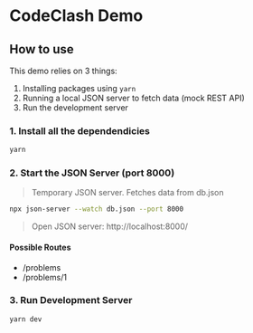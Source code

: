# CodeClash Demo

## How to use

This demo relies on 3 things:

1. Installing packages using `yarn`
2. Running a local JSON server to fetch data (mock REST API)
3. Run the development server

### 1. Install all the dependendicies

```bash
yarn
```

### 2. Start the JSON Server (port 8000)

> Temporary JSON server. Fetches data from db.json

```bash
npx json-server --watch db.json --port 8000
```

> Open JSON server: http://localhost:8000/

#### Possible Routes

- /problems
- /problems/1

### 3. Run Development Server

```bash
yarn dev
```

<!-- # r3f-next-starter

This is a batteries included template for using React Three Fiber (R3F) with NextJS 🔋. Based on [create-r3f-app](https://github.com/utsuboco/create-r3f-app).

## Features

-   ♻ Easily mix DOM and 3D Canvas
-   🎨 Fragment and Vertex Shaders (with syntax highlighting)
-   🎬 [React Spring](https://github.com/pmndrs/react-spring) for animation
-   🎛 [Leva](https://github.com/pmndrs/leva) panel for debugging
-   ♿ [R3F A11y](https://github.com/pmndrs/react-three-a11y)
-   🏪 [Zustand](https://github.com/pmndrs/zustand) store
-   📁 Relative paths (`@/components/`)
-   📴 Offline mode
-   🍱 Bundle Analyzer
-   👕 ESLint and Prettier
-   ☑ Typescript

## Getting Started

1. Clone this repo: `git clone https://github.com/whoisryosuke/r3f-next-starter.git`
1. Install dependencies: `yarn`
1. Run the development server: `yarn dev`
1. See the site here 👀: http://localhost:3000/

### CodeSandbox

You can also [preview and fork on CodeSandbox](https://githubbox.com/whoisryosuke/r3f-next-starter)

### Lint and Code Formatting

If you use VSCode, Prettier should run each time you save a compatible file.

> If you don't like this, go to `.vscode\settings.json` and disable there (or you can do it via your own VSCode settings).

`yarn lint` runs ESLint and Prettier, automatically formats files and rewrites them. Make sure to stage your code before running just in case.

### Upgrading to latest

1. `yarn upgrade-interactive --latest`

> Please note that when you update a major version, you should check the dependency's documentation to see if there are any necessary changes to make to app or dependency API.

## How to use

### DOM vs R3F

When you create a new page, you don't need to wrap anything in a canvas. This automatically happens in the `_app.jsx` file.

Each page should export `<DOM />` and `<R3f />` components. DOM first, then R3F second. The components can be named anything, even be blank (like no DOM elements).

```tsx
// newPage.tsx

// DOM elements here
const DOM = () => {
	return (
		<>
			<h1>Hello world</h1>
		</>
	)
}

// Canvas/R3F components here
const R3F = () => {
	return (
		<>
			<YourR3FComponent />
			<ThreeDBox />
			<Sphere />
		</>
	)
}

export default function Page() {
	return (
		<>
			<DOM />
			<R3F r3f />
		</>
	)
}
```

### Page Titles

You can use `getStaticProps` to pass a `title` prop. This gets passed to the `<Header />` component, which adds it to the page title. The **page title** is combined with your **site title** in the `site.config.js` (e.g. `Page 1 - Website Name`).

```tsx
export async function getStaticProps() {
	return {
		props: {
			title: "Welcome!",
		},
	}
}
```

### Where is Canvas?

The `<Canvas>` is located in `src\components\layout\canvas.jsx`. You can add any components here you want to share across all scenes (like a similar camera, lighting, etc).

If you need to have a **separate canvas per page** for any reason, you can just remove it from `_app.js` and return the R3F child:

```tsx
// src\pages\_app.tsx
const AppLayout = ({ children }) => {
	const newChildren = React.Children.map(children, (child, index) =>
		// 👉 Remove the <Canvas> here (which I already did in this example)
		index % 2 === 0 ? <Dom>{child}</Dom> : <>{child}</>
	)

	return newChildren
}
```

### Importing R3F components

The rule is: you have to dynamically import any React component that uses ThreeJS/R3F components if it's the **top-level component**. Once you dynamically import that React component -- it can contain other ThreeJS/R3F component without dynamic imports.

See the `/pages/` and `/components/canvas/` for examples.

### Importing media (audio, video, etc)

1. Place media in `/public/` folder.
1. Use a relative URL to your media (`yoursite.com/video.mp4` if it's in `public/video.mp4`).

## Snippets

This project features VSCode snippets for quickly creating R3F components and patterns. You can find them and add more in `.vscode\r3f.code-snippets`.

-   `r3fc` - Create R3F mesh
-   `r3fg` - Create R3F group
-   `tsr3fc` - Create R3F mesh (with Typescript)
-   `tsr3fg` - Create R3F group (with Typescript)

## Tips

### Syntax Highlighting for Shaders

When you browse the shaders (`.frag` and `.vert`) in VSCode, you should see a popup to install a plugin for highlighting.

There's a few, but we recommend [Shader languages support for VS Code](https://marketplace.visualstudio.com/items?itemName=slevesque.shader).

## Typescript Guide

Check out [our guide on using R3F with Typescript.](./docs/typescript.md) And try using [the Typescript snippets](#snippets) for faster workflows.

## Credits

-   [NextJS ThreeJS/R3F Example](https://github.com/vercel/next.js/tree/canary/examples/with-three-js)
-   [create-r3f-app](https://github.com/utsuboco/create-r3f-app)
-   [Poimandres](https://github.com/pmndrs/) -->
